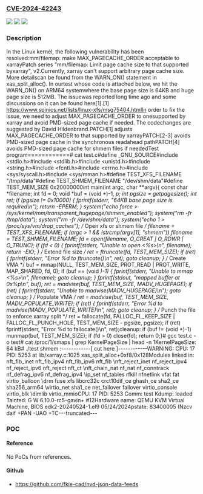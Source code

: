 ### [CVE-2024-42243](https://cve.mitre.org/cgi-bin/cvename.cgi?name=CVE-2024-42243)
![](https://img.shields.io/static/v1?label=Product&message=Linux&color=blue)
![](https://img.shields.io/static/v1?label=Version&message=793917d997df%3C%20a0c42ddd0969%20&color=brighgreen)
![](https://img.shields.io/static/v1?label=Vulnerability&message=n%2Fa&color=brighgreen)

### Description

In the Linux kernel, the following vulnerability has been resolved:mm/filemap: make MAX_PAGECACHE_ORDER acceptable to xarrayPatch series "mm/filemap: Limit page cache size to that supported byxarray", v2.Currently, xarray can't support arbitrary page cache size.  More detailscan be found from the WARN_ON() statement in xas_split_alloc().  In ourtest whose code is attached below, we hit the WARN_ON() on ARM64 systemwhere the base page size is 64KB and huge page size is 512MB.  The issuewas reported long time ago and some discussions on it can be found here[1].[1] https://www.spinics.net/lists/linux-xfs/msg75404.htmlIn order to fix the issue, we need to adjust MAX_PAGECACHE_ORDER to onesupported by xarray and avoid PMD-sized page cache if needed.  The codechanges are suggested by David Hildenbrand.PATCH[1] adjusts MAX_PAGECACHE_ORDER to that supported by xarrayPATCH[2-3] avoids PMD-sized page cache in the synchronous readahead pathPATCH[4] avoids PMD-sized page cache for shmem files if neededTest program============# cat test.c#define _GNU_SOURCE#include <stdio.h>#include <stdlib.h>#include <unistd.h>#include <string.h>#include <fcntl.h>#include <errno.h>#include <sys/syscall.h>#include <sys/mman.h>#define TEST_XFS_FILENAME	"/tmp/data"#define TEST_SHMEM_FILENAME	"/dev/shm/data"#define TEST_MEM_SIZE		0x20000000int main(int argc, char **argv){	const char *filename;	int fd = 0;	void *buf = (void *)-1, *p;	int pgsize = getpagesize();	int ret;	if (pgsize != 0x10000) {		fprintf(stderr, "64KB base page size is required\n");		return -EPERM;	}	system("echo force > /sys/kernel/mm/transparent_hugepage/shmem_enabled");	system("rm -fr /tmp/data");	system("rm -fr /dev/shm/data");	system("echo 1 > /proc/sys/vm/drop_caches");	/* Open xfs or shmem file */	filename = TEST_XFS_FILENAME;	if (argc > 1 && !strcmp(argv[1], "shmem"))		filename = TEST_SHMEM_FILENAME;	fd = open(filename, O_CREAT | O_RDWR | O_TRUNC);	if (fd < 0) {		fprintf(stderr, "Unable to open <%s>\n", filename);		return -EIO;	}	/* Extend file size */	ret = ftruncate(fd, TEST_MEM_SIZE);	if (ret) {		fprintf(stderr, "Error %d to ftruncate()\n", ret);		goto cleanup;	}	/* Create VMA */	buf = mmap(NULL, TEST_MEM_SIZE,		   PROT_READ | PROT_WRITE, MAP_SHARED, fd, 0);	if (buf == (void *)-1) {		fprintf(stderr, "Unable to mmap <%s>\n", filename);		goto cleanup;	}	fprintf(stdout, "mapped buffer at 0x%p\n", buf);	ret = madvise(buf, TEST_MEM_SIZE, MADV_HUGEPAGE);        if (ret) {		fprintf(stderr, "Unable to madvise(MADV_HUGEPAGE)\n");		goto cleanup;	}	/* Populate VMA */	ret = madvise(buf, TEST_MEM_SIZE, MADV_POPULATE_WRITE);	if (ret) {		fprintf(stderr, "Error %d to madvise(MADV_POPULATE_WRITE)\n", ret);		goto cleanup;	}	/* Punch the file to enforce xarray split */	ret = fallocate(fd, FALLOC_FL_KEEP_SIZE | FALLOC_FL_PUNCH_HOLE,        		TEST_MEM_SIZE - pgsize, pgsize);	if (ret)		fprintf(stderr, "Error %d to fallocate()\n", ret);cleanup:	if (buf != (void *)-1)		munmap(buf, TEST_MEM_SIZE);	if (fd > 0)		close(fd);	return 0;}# gcc test.c -o test# cat /proc/1/smaps | grep KernelPageSize | head -n 1KernelPageSize:       64 kB# ./test shmem   :------------[ cut here ]------------WARNING: CPU: 17 PID: 5253 at lib/xarray.c:1025 xas_split_alloc+0xf8/0x128Modules linked in: nft_fib_inet nft_fib_ipv4 nft_fib_ipv6 nft_fib  \nft_reject_inet nf_reject_ipv4 nf_reject_ipv6 nft_reject nft_ct    \nft_chain_nat nf_nat nf_conntrack nf_defrag_ipv6 nf_defrag_ipv4    \ip_set nf_tables rfkill nfnetlink vfat fat virtio_balloon          \drm fuse xfs libcrc32c crct10dif_ce ghash_ce sha2_ce sha256_arm64  \virtio_net sha1_ce net_failover failover virtio_console virtio_blk \dimlib virtio_mmioCPU: 17 PID: 5253 Comm: test Kdump: loaded Tainted: G W 6.10.0-rc5-gavin+ #12Hardware name: QEMU KVM Virtual Machine, BIOS edk2-20240524-1.el9 05/24/2024pstate: 83400005 (Nzcv daif +PAN -UAO +TC---truncated---

### POC

#### Reference
No PoCs from references.

#### Github
- https://github.com/fkie-cad/nvd-json-data-feeds

